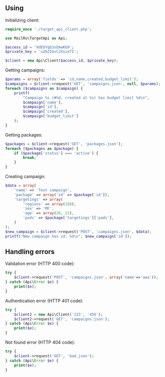 ## Using

Initializing client:
```php
require_once './target_api_client.php';

use MailRu\TargetApi as Api;

$access_id = '9dEOYqb3sEmwKG9';
$private_key = 'u2bZIGvCJXxieTI';

$client = new Api\Client($access_id, $private_key);
```

Getting campaigns:
```php
$params = array('fields' => 'id,name,created,budget_limit');
$campaigns = $client->request('GET', 'campaigns.json', null, $params);
foreach ($campaigns as $campaign) {
    printf(
        "Campaign %s (#%d, created at %s) has budget limit %d\n",
        $campaign['name'],
        $campaign['id'],
        $campaign['created'],
        $campaign['budget_limit']
    );
}
```

Getting packages:
```php
$packages = $client->request('GET', 'packages.json');
foreach ($packages as $package) {
    if ($package['status'] === 'active') {
        break;
    }
}
```

Creating campaign:
```php
$data = array(
    'name' => 'Test campaign',
    'package' => array('id' => $package['id']),
    'targetings' => array(
        'regions' => array(188),
        'sex' => 'MF',
        'age' => array(20, 21),
        'pads' => $package['targetings']['pads'],
    )
);
$new_campaign = $client->request('POST', 'campaigns.json', $data);
printf("New campaign has id: %d\n", $new_campaign['id']);
```

## Handling errors

Validation error (HTTP 400 code):
```php
try {
    $client->request('POST', 'campaigns.json', array('name'=>'aaa'));
} catch (Api\Error $e) {
    print($e);
}
```

Authentication error (HTTP 401 code):
```php
try {
    $client2 = new Api\Client('123', '456');
    $client2->request('GET', 'campaigns.json');
} catch (Api\Error $e) {
    print($e);
}
```

Not found error (HTTP 404 code):
```php
try {
    $client->request('GET', 'bad.json');
} catch (Api\Error $e) {
    print($e);
}
```
